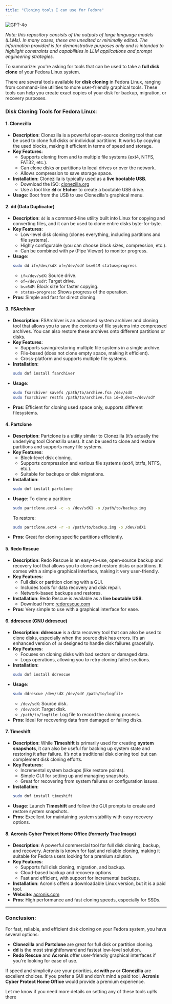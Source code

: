 ```yaml
---
title: "Cloning tools I can use for Fedora"
---
```

![GPT-4o](https://img.shields.io/badge/GPT--4o-3333FF?style=for-the-badge&logo=openai&logoColor=white)



*Note: this repository consists of the outputs of large language models (LLMs). In many cases, these are unedited or minimally edited. The information provided is for demonstrative purposes only and is intended to highlight constraints and capabilities in LLM applications and prompt engineering strategies.*


To summarize: you're asking for tools that can be used to take a **full disk clone** of your Fedora Linux system.

There are several tools available for **disk cloning** in Fedora Linux, ranging from command-line utilities to more user-friendly graphical tools. These tools can help you create exact copies of your disk for backup, migration, or recovery purposes.

### Disk Cloning Tools for Fedora Linux:

#### 1. **Clonezilla**
   - **Description**: Clonezilla is a powerful open-source cloning tool that can be used to clone full disks or individual partitions. It works by copying the used blocks, making it efficient in terms of speed and storage.
   - **Key Features**:
     - Supports cloning from and to multiple file systems (ext4, NTFS, FAT32, etc.).
     - Can clone disks or partitions to local drives or over the network.
     - Allows compression to save storage space.
   - **Installation**: Clonezilla is typically used as a **live bootable USB**.
     - Download the ISO: [clonezilla.org](https://clonezilla.org/)
     - Use a tool like **`dd`** or **Etcher** to create a bootable USB drive.
   - **Usage**: Boot from the USB to use Clonezilla's graphical menu.

#### 2. **dd (Data Duplicator)**
   - **Description**: `dd` is a command-line utility built into Linux for copying and converting files, and it can be used to clone entire disks byte-for-byte.
   - **Key Features**:
     - Low-level disk cloning (clones everything, including partitions and file systems).
     - Highly configurable (you can choose block sizes, compression, etc.).
     - Can be combined with **`pv`** (Pipe Viewer) to monitor progress.
   - **Usage**:
     ```bash
     sudo dd if=/dev/sdX of=/dev/sdY bs=64M status=progress
     ```
     - `if=/dev/sdX`: Source drive.
     - `of=/dev/sdY`: Target drive.
     - `bs=64M`: Block size for faster copying.
     - `status=progress`: Shows progress of the operation.
   - **Pros**: Simple and fast for direct cloning.

#### 3. **FSArchiver**
   - **Description**: FSArchiver is an advanced system archiver and cloning tool that allows you to save the contents of file systems into compressed archives. You can also restore these archives onto different partitions or disks.
   - **Key Features**:
     - Supports saving/restoring multiple file systems in a single archive.
     - File-based (does not clone empty space, making it efficient).
     - Cross-platform and supports multiple file systems.
   - **Installation**:
     ```bash
     sudo dnf install fsarchiver
     ```
   - **Usage**:
     ```bash
     sudo fsarchiver savefs /path/to/archive.fsa /dev/sdX
     sudo fsarchiver restfs /path/to/archive.fsa id=0,dest=/dev/sdY
     ```
   - **Pros**: Efficient for cloning used space only, supports different filesystems.

#### 4. **Partclone**
   - **Description**: Partclone is a utility similar to Clonezilla (it’s actually the underlying tool Clonezilla uses). It can be used to clone and restore partitions and supports many file systems.
   - **Key Features**:
     - Block-level disk cloning.
     - Supports compression and various file systems (ext4, btrfs, NTFS, etc.).
     - Suitable for backups or disk migrations.
   - **Installation**:
     ```bash
     sudo dnf install partclone
     ```
   - **Usage**:
     To clone a partition:
     ```bash
     sudo partclone.ext4 -c -s /dev/sdX1 -o /path/to/backup.img
     ```
     To restore:
     ```bash
     sudo partclone.ext4 -r -s /path/to/backup.img -o /dev/sdX1
     ```
   - **Pros**: Great for cloning specific partitions efficiently.

#### 5. **Redo Rescue**
   - **Description**: Redo Rescue is an easy-to-use, open-source backup and recovery tool that allows you to clone and restore disks or partitions. It comes with a simple graphical interface, making it very user-friendly.
   - **Key Features**:
     - Full disk or partition cloning with a GUI.
     - Includes tools for data recovery and disk repair.
     - Network-based backups and restores.
   - **Installation**: Redo Rescue is available as a **live bootable USB**.
     - Download from: [redorescue.com](https://redorescue.com)
   - **Pros**: Very simple to use with a graphical interface for ease.

#### 6. **ddrescue (GNU ddrescue)**
   - **Description**: **ddrescue** is a data recovery tool that can also be used to clone disks, especially when the source disk has errors. It’s an enhanced version of `dd` designed to handle disk failures gracefully.
   - **Key Features**:
     - Focuses on cloning disks with bad sectors or damaged data.
     - Logs operations, allowing you to retry cloning failed sections.
   - **Installation**:
     ```bash
     sudo dnf install ddrescue
     ```
   - **Usage**:
     ```bash
     sudo ddrescue /dev/sdX /dev/sdY /path/to/logfile
     ```
     - `/dev/sdX`: Source disk.
     - `/dev/sdY`: Target disk.
     - `/path/to/logfile`: Log file to record the cloning process.
   - **Pros**: Ideal for recovering data from damaged or failing disks.

#### 7. **Timeshift**
   - **Description**: While **Timeshift** is primarily used for creating **system snapshots**, it can also be useful for backing up system state and restoring it after failure. It’s not a traditional disk cloning tool but can complement disk cloning efforts.
   - **Key Features**:
     - Incremental system backups (like restore points).
     - Simple GUI for setting up and managing snapshots.
     - Great for recovering from system failures or configuration issues.
   - **Installation**:
     ```bash
     sudo dnf install timeshift
     ```
   - **Usage**: Launch **Timeshift** and follow the GUI prompts to create and restore system snapshots.
   - **Pros**: Excellent for maintaining system stability with easy recovery options.

#### 8. **Acronis Cyber Protect Home Office (formerly True Image)**
   - **Description**: A powerful commercial tool for full disk cloning, backup, and recovery. Acronis is known for fast and reliable cloning, making it suitable for Fedora users looking for a premium solution.
   - **Key Features**:
     - Supports full disk cloning, migration, and backup.
     - Cloud-based backup and recovery options.
     - Fast and efficient, with support for incremental backups.
   - **Installation**: Acronis offers a downloadable Linux version, but it is a paid tool.
   - **Website**: [acronis.com](https://www.acronis.com)
   - **Pros**: High performance and fast cloning speeds, especially for SSDs.

---

### Conclusion:
For fast, reliable, and efficient disk cloning on your Fedora system, you have several options:
- **Clonezilla** and **Partclone** are great for full disk or partition cloning.
- **dd** is the most straightforward and fastest low-level solution.
- **Redo Rescue** and **Acronis** offer user-friendly graphical interfaces if you're looking for ease of use.

If speed and simplicity are your priorities, **`dd` with `pv`** or **Clonezilla** are excellent choices. If you prefer a GUI and don’t mind a paid tool, **Acronis Cyber Protect Home Office** would provide a premium experience.

Let me know if you need more details on setting any of these tools up!Is there